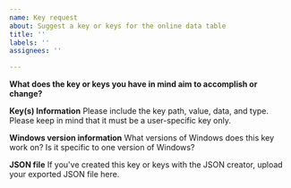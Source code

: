 ```yaml
---
name: Key request
about: Suggest a key or keys for the online data table
title: ''
labels: ''
assignees: ''

---
```


**What does the key or keys you have in mind aim to accomplish or change?**

**Key(s) Information**
Please include the key path, value, data, and type. Please keep in mind that it must be a user-specific key only.

**Windows version information**
What versions of Windows does this key work on? Is it specific to one version of Windows?

**JSON file**
If you've created this key or keys with the JSON creator, upload your exported JSON file here.

